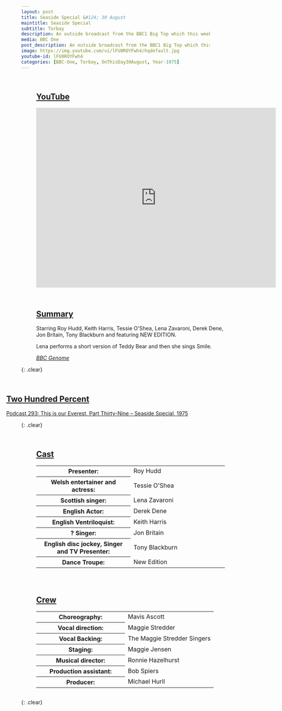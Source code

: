 ```yaml
---
layout: post
title: Seaside Special &#124; 30 August
maintitle: Seaside Special
subtitle: Torbay
description: An outside broadcast from the BBC1 Big Top which this week visits Torbay. Starring Roy Hudd, Keith Harris, Tessie O'Shea, Lena Zavaroni, Derek Dene, Jon Britain, Tony Blackburn and featuring NEW EDITION.
media: BBC One
post_description: An outside broadcast from the BBC1 Big Top which this week visits Torbay. Starring Roy Hudd, Keith Harris, Tessie O'Shea, Lena Zavaroni, Derek Dene, Jon Britain, Tony Blackburn and featuring NEW EDITION.
image: https://img.youtube.com/vi/lFU0ROYFwh4/hqdefault.jpg
youtube-id: lFU0ROYFwh4
categories: [BBC-One, Torbay, OnThisDay30August, Year-1975]
---
```


<figure class="fig1">
<h2 id="youtube"><a href="#youtube">YouTube</a></h2>
<div class="responsive-video"><iframe width="640px" height="480px" src="https://www.youtube.com/embed/{{ page.youtube-id }}?rel=0&amp;showinfo=1" frameborder="0" allowfullscreen></iframe></div>
</figure>

<figure class="fig2">
<h2 id="summary"><a href="#summary">Summary</a></h2>
<p>Starring Roy Hudd, Keith Harris, Tessie O'Shea, Lena Zavaroni, Derek Dene, Jon Britain, Tony Blackburn and featuring NEW EDITION.</p>
<p>Lena performs a short version of Teddy Bear and then she sings Smile.</p>
<cite><a class="external-link" href="https://genome.ch.bbc.co.uk/schedules/service_bbc_one_london/1975-08-30#at-18.10">BBC Genome</a></cite>
</figure>

{: .clear}

<figure class="fig3">
<h2 id="podcast"><a href="#podcast">Two Hundred Percent</a></h2>
<a href="/discography/podcasts/2021-04-29-two-hundred-percent">Podcast 293: This is our Everest, Part Thirty-Nine – Seaside Special, 1975</a>
</figure>

{: .clear}

<figure class="fig1">
<h2 id="cast"><a href="#cast">Cast</a></h2>
<table>
<tr><th style="width:50%;">Presenter:</th><td style="width:50%;">Roy Hudd</td></tr>
<tr><th>Welsh entertainer and actress:</th><td>Tessie O'Shea</td></tr>
<tr><th>Scottish singer:</th><td>Lena Zavaroni</td></tr>
<tr><th>English Actor:</th><td>Derek Dene</td></tr>
<tr><th>English Ventriloquist:</th><td>Keith Harris</td></tr>
<tr><th>? Singer:</th><td>Jon Britain</td></tr>
<tr><th>English disc jockey, Singer and TV Presenter:</th><td>Tony Blackburn</td></tr>
<tr><th>Dance Troupe:</th><td>New Edition</td></tr>
</table>
</figure>

<figure class="fig2">
<h2 id="crew"><a href="#crew">Crew</a></h2>
<table>
<tr><th style="width:50%;">Choreography:</th><td style="width:50%;">Mavis Ascott</td></tr>
<tr><th>Vocal direction:</th><td>Maggie Stredder</td></tr>
<tr><th>Vocal Backing:</th><td>The Maggie Stredder Singers</td></tr>
<tr><th>Staging:</th><td>Maggie Jensen</td></tr>
<tr><th>Musical director:</th><td>Ronnie Hazelhurst</td></tr>
<tr><th>Production assistant:</th><td>Bob Spiers</td></tr>
<tr><th>Producer:</th><td>Michael Hurll</td></tr>
</table>
</figure>

<br />{: .clear}

<style>
.fig1 {float:left; width:49%;}

.fig2 {float:right; width:49%;}

.fig3 {float:right; width:100%;}

figcaption {float:left; width:100%;}

@media screen and (orientation:portrait) {
.fig1, .fig2 {float:left; width:100%;}
figcaption {float:left; width:100%; margin-bottom: 10px;}
}
</style>
